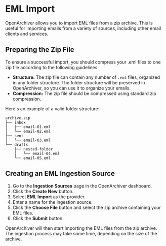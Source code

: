 # EML Import

OpenArchiver allows you to import EML files from a zip archive. This is useful for importing emails from a variety of sources, including other email clients and services.

## Preparing the Zip File

To ensure a successful import, you should compress your .eml files to one zip file according to the following guidelines:

- **Structure:** The zip file can contain any number of `.eml` files, organized in any folder structure. The folder structure will be preserved in OpenArchiver, so you can use it to organize your emails.
- **Compression:** The zip file should be compressed using standard zip compression.

Here's an example of a valid folder structure:

```
archive.zip
├── inbox
│   ├── email-01.eml
│   └── email-02.eml
├── sent
│   └── email-03.eml
└── drafts
    ├── nested-folder
    │   └── email-04.eml
    └── email-05.eml
```

## Creating an EML Ingestion Source

1.  Go to the **Ingestion Sources** page in the OpenArchiver dashboard.
2.  Click the **Create New** button.
3.  Select **EML Import** as the provider.
4.  Enter a name for the ingestion source.
5.  Click the **Choose File** button and select the zip archive containing your EML files.
6.  Click the **Submit** button.

OpenArchiver will then start importing the EML files from the zip archive. The ingestion process may take some time, depending on the size of the archive.
